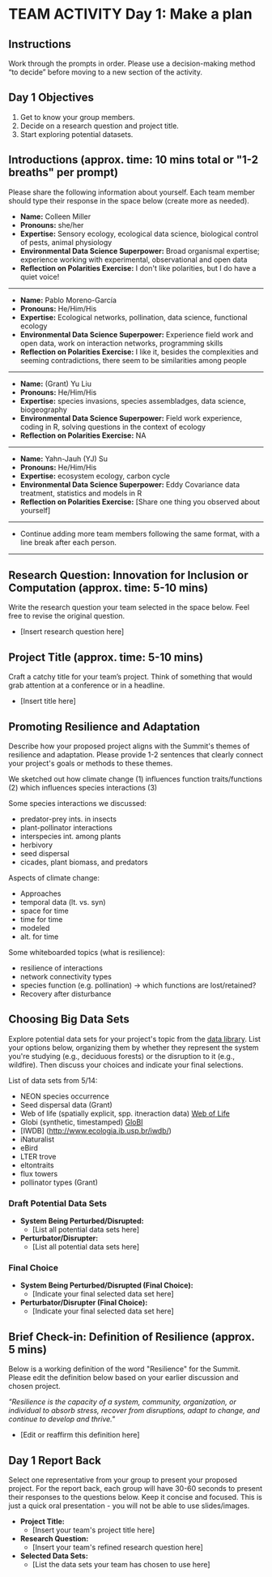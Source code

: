 # TEAM ACTIVITY Day 1: Make a plan

## Instructions
Work through the prompts in order. Please use a decision-making method “to decide” before moving to a new section of the activity.  

## Day 1 Objectives
1. Get to know your group members.
2. Decide on a research question and project title.
3. Start exploring potential datasets.

## Introductions (approx. time: 10 mins total or "1-2 breaths" per prompt)
Please share the following information about yourself. Each team member should type their response in the space below (create more as needed).

  - **Name:** Colleen Miller
  - **Pronouns:** she/her
  - **Expertise:** Sensory ecology, ecological data science, biological control of pests, animal physiology
  - **Environmental Data Science Superpower:** Broad organismal expertise; experience working with experimental, observational and open data
  - **Reflection on Polarities Exercise:** I don't like polarities, but I do have a quiet voice!

  ---
  - **Name:** Pablo Moreno-García
  - **Pronouns:** He/Him/His
  - **Expertise:** Ecological networks, pollination, data science, functional ecology
  - **Environmental Data Science Superpower:** Experience field work and open data, work on interaction networks, programming skills
  - **Reflection on Polarities Exercise:** I like it, besides the complexities and seeming contradictions, there seem to be similarities among people

  ---
  - **Name:** (Grant) Yu Liu
  - **Pronouns:** He/Him/His
  - **Expertise:** species invasions, species assembladges, data science, biogeography
  - **Environmental Data Science Superpower:** Field work experience, coding in R, solving questions in the context of ecology
  - **Reflection on Polarities Exercise:** NA

  ---
   - **Name:** Yahn-Jauh (YJ) Su
  - **Pronouns:** He/Him/His
  - **Expertise:** ecosystem ecology, carbon cycle
  - **Environmental Data Science Superpower:** Eddy Covariance data treatment, statistics and models in R 
  - **Reflection on Polarities Exercise:** [Share one thing you observed about yourself]
  ---
  - Continue adding more team members following the same format, with a line break after each person.
  ---
## Research Question: Innovation for Inclusion or Computation (approx. time: 5-10 mins)
Write the research question your team selected in the space below. Feel free to revise the original question.

- [Insert research question here]


## Project Title (approx. time: 5-10 mins)
Craft a catchy title for your team’s project. Think of something that would grab attention at a conference or in a headline.

- [Insert title here]


## Promoting Resilience and Adaptation
Describe how your proposed project aligns with the Summit's themes of resilience and adaptation. Please provide 1-2 sentences that clearly connect your project's goals or methods to these themes.

We sketched out how climate change (1) influences function traits/functions (2) which influences species interactions (3)

Some species interactions we discussed:
- predator-prey ints. in insects
- plant-pollinator interactions
- interspecies int. among plants
- herbivory
- seed dispersal
- cicades, plant biomass, and predators

Aspects of climate change:
- Approaches
- temporal data (lt. vs. syn)
- space for time
- time for time
- modeled
- alt. for time

Some whiteboarded topics (what is resilience):
- resilience of interactions
- network connectivity types
- species function (e.g. pollination) -> which functions are lost/retained?
- Recovery after disturbance

## Choosing Big Data Sets
Explore potential data sets for your project's topic from the [data library](https://cu-esiil.github.io/data-library/). List your options below, organizing them by whether they represent the system you're studying (e.g., deciduous forests) or the disruption to it (e.g., wildfire). Then discuss your choices and indicate your final selections.

List of data sets from 5/14:
- NEON species occurrence
- Seed dispersal data (Grant)
- Web of life (spatially explicit, spp. itneraction data) [Web of Life](https://www.web-of-life.es/)
- Globi (synthetic, timestamped)  [GloBI](https://www.globalbioticinteractions.org/)
- [IWDB] (http://www.ecologia.ib.usp.br/iwdb/)
- iNaturalist
- eBird
- LTER trove
- eltontraits
- flux towers
- pollinator types (Grant)


### Draft Potential Data Sets
  - **System Being Perturbed/Disrupted:**
    - [List all potential data sets here]
  - **Perturbator/Disrupter:**
    - [List all potential data sets here]

### Final Choice
  - **System Being Perturbed/Disrupted (Final Choice):**
    - [Indicate your final selected data set here]
  - **Perturbator/Disrupter (Final Choice):**
    - [Indicate your final selected data set here]



## Brief Check-in: Definition of Resilience (approx. 5 mins)
Below is a working definition of the word "Resilience" for the Summit. Please edit the definition below based on your earlier discussion and chosen project.

*"Resilience is the capacity of a system, community, organization, or individual to absorb stress, recover from disruptions, adapt to change, and continue to develop and thrive."*

- [Edit or reaffirm this definition here]


## Day 1 Report Back
Select one representative from your group to present your proposed project. For the report back, each group will have 30-60 seconds to present their responses to the questions below. Keep it concise and focused. This is just a quick oral presentation - you will not be able to use slides/images.

- **Project Title:**
  - [Insert your team's project title here]
- **Research Question:**
  - [Insert your team's refined research question here]
- **Selected Data Sets:**
  - [List the data sets your team has chosen to use here]
      
